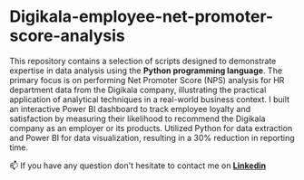 # Digikala-employee-net-promoter-score-analysis

This repository contains a selection of scripts designed to demonstrate expertise in data analysis using the **Python programming language**. The primary focus is on performing Net Promoter Score (NPS) analysis for HR department data from the Digikala company, illustrating the practical application of analytical techniques in a real-world business context.
I built an interactive Power BI dashboard to track employee loyalty and satisfaction by measuring their likelihood to recommend the Digikala company as an employer or its products. Utilized Python for data extraction and Power BI for data visualization, resulting in a 30% reduction in reporting time.

📫 If you have any question don't hesitate to contact me on [**Linkedin**](https://www.linkedin.com/in/ashkan-moradi-33936278/)
